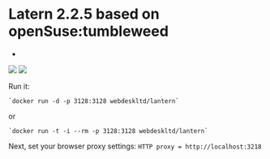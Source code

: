 # Latern 2.2.5 based on openSuse:tumbleweed
-
[![](https://images.microbadger.com/badges/image/webdeskltd/lantern.svg)](https://microbadger.com/images/webdeskltd/lantern "Get your own image badge on microbadger.com") [![](https://images.microbadger.com/badges/version/webdeskltd/lantern.svg)](https://microbadger.com/images/webdeskltd/lantern "Get your own version badge on microbadger.com")

Run it:

	`docker run -d -p 3128:3128 webdeskltd/lantern`
or

	`docker run -t -i --rm -p 3128:3128 webdeskltd/lantern`

Next, set your browser proxy settings: `HTTP proxy = http://localhost:3218`
